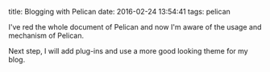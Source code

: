 title: Blogging with Pelican
date: 2016-02-24 13:54:41
tags: pelican

I've red the whole document of Pelican and now I'm aware of the usage and mechanism of Pelican.

Next step, I will add plug-ins and use a more good looking theme for my blog.